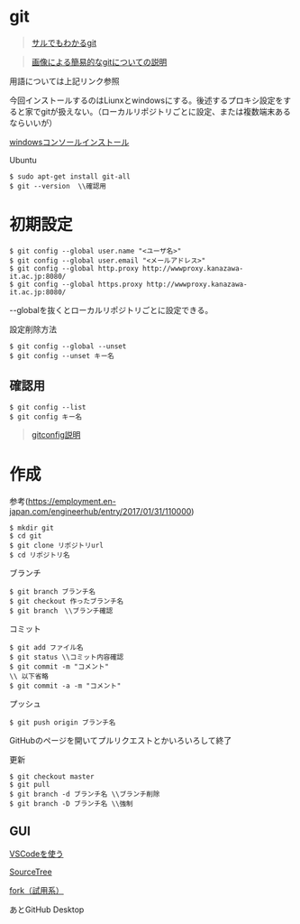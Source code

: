 # git

>[サルでもわかるgit](https://backlog.com/ja/git-tutorial/)

>[画像による簡易的なgitについての説明](https://zukulog098r.com/git/)

用語については上記リンク参照

今回インストールするのはLiunxとwindowsにする。後述するプロキシ設定をすると家でgitが扱えない。（ローカルリポジトリごとに設定、または複数端末あるならいいが）

[windowsコンソールインストール](https://git-scm.com)

Ubuntu
```Bush
$ sudo apt-get install git-all
$ git --version  \\確認用
```

# 初期設定
```
$ git config --global user.name "<ユーザ名>"
$ git config --global user.email "<メールアドレス>"
$ git config --global http.proxy http://wwwproxy.kanazawa-it.ac.jp:8080/
$ git config --global https.proxy http://wwwproxy.kanazawa-it.ac.jp:8080/
```
--globalを抜くとローカルリポジトリごとに設定できる。

設定削除方法
```
$ git config --global --unset
$ git config --unset キー名
```

## 確認用
```
$ git config --list
$ git config キー名
```
>[gitconfig説明](https://qiita.com/shionit/items/fb4a1a30538f8d335b35)

# 作成

参考(https://employment.en-japan.com/engineerhub/entry/2017/01/31/110000)

```
$ mkdir git
$ cd git
$ git clone リポジトリurl
$ cd リポジトリ名
```

ブランチ
```
$ git branch ブランチ名
$ git checkout 作ったブランチ名
$ git branch　\\ブランチ確認
```
コミット
```
$ git add ファイル名
$ git status \\コミット内容確認
$ git commit -m "コメント"
\\ 以下省略
$ git commit -a -m "コメント"
```

プッシュ
```
$ git push origin ブランチ名
```

GitHubのページを開いてプルリクエストとかいろいろして終了

更新
```
$ git checkout master
$ git pull
$ git branch -d ブランチ名 \\ブランチ削除
$ git branch -D ブランチ名 \\強制
```

## GUI

[VSCodeを使う](https://qiita.com/y-tsutsu/items/2ba96b16b220fb5913be)

[SourceTree](https://www.sourcetreeapp.com)

[fork（試用系）](https://git-fork.com)

あとGitHub Desktop